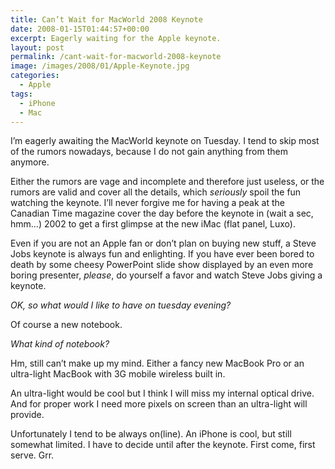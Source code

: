 ```yaml
---
title: Can’t Wait for MacWorld 2008 Keynote
date: 2008-01-15T01:44:57+00:00
excerpt: Eagerly waiting for the Apple keynote.
layout: post
permalink: /cant-wait-for-macworld-2008-keynote
image: /images/2008/01/Apple-Keynote.jpg
categories:
  - Apple
tags:
  - iPhone
  - Mac
---
```

I’m eagerly awaiting the MacWorld keynote on Tuesday. I tend to skip most of the rumors nowadays, because I do not gain anything from them anymore.

Either the rumors are vage and incomplete and therefore just useless, or the rumors are valid and cover all the details, which _seriously_ spoil the fun watching the keynote. I’ll never forgive me for having a peak at the Canadian Time magazine cover the day before the keynote in (wait a sec, hmm…) 2002 to get a first glimpse at the new iMac (flat panel, Luxo).

Even if you are not an Apple fan or don’t plan on buying new stuff, a Steve Jobs keynote is always fun and enlighting. If you have ever been bored to death by some cheesy PowerPoint slide show displayed by an even more boring presenter, _please_, do yourself a favor and watch Steve Jobs giving a keynote.

_OK, so what would I like to have on tuesday evening?_
  
Of course a new notebook.

_What kind of notebook?_
  
Hm, still can’t make up my mind. Either a fancy new MacBook Pro or an ultra-light MacBook with 3G mobile wireless built in.

An ultra-light would be cool but I think I will miss my internal optical drive. And for proper work I need more pixels on screen than an ultra-light will provide.

Unfortunately I tend to be always on(line). An iPhone is cool, but still somewhat limited. I have to decide until after the keynote. First come, first serve. Grr.